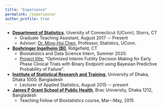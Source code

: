```yaml
---
title: "Experience"
permalink: /experience/
author_profile: true
---
```


* **[Department of Statistics](https://stat.uconn.edu/)**, Uiversity of Connecticut (UConn), Storrs, CT
  - Graduate Teaching Assistant, August 2017 -- Present
  - Advisor: [Dr. Ming-Hui Chen](http://merlot.stat.uconn.edu/~mhchen/), Professor, Statistics, UConn.
* **[Boehringer Ingelheim (BI)](https://www.boehringer-ingelheim.com/)**, Ridgefield, CT
  - Biostatistics and Data Science Intern, Summer 2020.
  - <ins>Project title:</ins> "Optimized Interim Futility Decision Making for Early Phase Clinical Trials with Binary Endpoint using Bayesian Predictive Probability of Failure".
* **[Institute of Statistical Research and Training](https://www.isrt.ac.bd/people/tsheikh/)**, University of Dhaka, Dhaka 1000, Bangladesh
  - Lecturer of Applied Statistics, August 2015 -- present
* **[James P Grant School of Public Health](http://sph.bracu.ac.bd/)**, Brac University, Dhaka 1212, Bangladesh
  - Teaching Fellow of Biostatistics course, Mar--May, 2015
